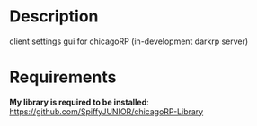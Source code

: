 # Description
client settings gui for chicagoRP (in-development darkrp server)

# Requirements  
**My library is required to be installed**: https://github.com/SpiffyJUNIOR/chicagoRP-Library

